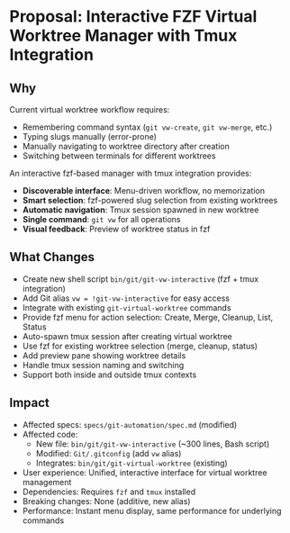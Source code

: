 # Proposal: Interactive FZF Virtual Worktree Manager with Tmux Integration

## Why

Current virtual worktree workflow requires:
- Remembering command syntax (`git vw-create`, `git vw-merge`, etc.)
- Typing slugs manually (error-prone)
- Manually navigating to worktree directory after creation
- Switching between terminals for different worktrees

An interactive fzf-based manager with tmux integration provides:
- **Discoverable interface**: Menu-driven workflow, no memorization
- **Smart selection**: fzf-powered slug selection from existing worktrees
- **Automatic navigation**: Tmux session spawned in new worktree
- **Single command**: `git vw` for all operations
- **Visual feedback**: Preview of worktree status in fzf

## What Changes

- Create new shell script `bin/git/git-vw-interactive` (fzf + tmux integration)
- Add Git alias `vw = !git-vw-interactive` for easy access
- Integrate with existing `git-virtual-worktree` commands
- Provide fzf menu for action selection: Create, Merge, Cleanup, List, Status
- Auto-spawn tmux session after creating virtual worktree
- Use fzf for existing worktree selection (merge, cleanup, status)
- Add preview pane showing worktree details
- Handle tmux session naming and switching
- Support both inside and outside tmux contexts

## Impact

- Affected specs: `specs/git-automation/spec.md` (modified)
- Affected code:
  - New file: `bin/git/git-vw-interactive` (~300 lines, Bash script)
  - Modified: `Git/.gitconfig` (add `vw` alias)
  - Integrates: `bin/git/git-virtual-worktree` (existing)
- User experience: Unified, interactive interface for virtual worktree management
- Dependencies: Requires `fzf` and `tmux` installed
- Breaking changes: None (additive, new alias)
- Performance: Instant menu display, same performance for underlying commands
